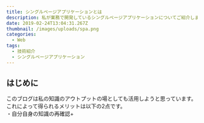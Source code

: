 ```yaml
---
title: シングルページアプリケーションとは
description: 私が業務で開発しているシングルページアプリケーションについてご紹介します
date: 2019-02-24T13:04:31.267Z
thumbnail: /images/uploads/spa.png
categories:
  - Web
tags:
  - 技術紹介
  - シングルページアプリケーション
---
```

## はじめに
このブログは私の知識のアウトプットの場としても活用しようと思っています。<br>
これによって得られるメリットは以下の2点です。<br>
・自分自身の知識の再確認+
